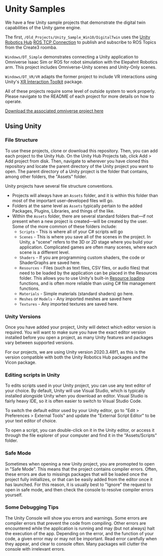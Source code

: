 # Unity Samples

We have a few Unity sample projects that demonstrate the digital twin capabilities of the Unity game engine. 

The first, `/Old_Projects/Unity_Sample_Win10/DigitalTwin` uses the [Unity Robotics Hub](https://github.com/Unity-Technologies/Unity-Robotics-Hub) [ROS TCP Connection](https://github.com/Unity-Technologies/Unity-Robotics-Hub/blob/main/tutorials/ros_unity_integration/README.md) to publish and subscribe to ROS Topics from the Create3 roomba. 

`Windows/DT_Simple` demonstrates connecting a Unity application to Omniverse Isaac Sim or ROS for robot simulation with the Elepahnt Robotics arm. This project includes Omniverse-Unity scenes and Unity-Only scenes.

`Windows/DT_VR/VR` adapts the former project to include VR interactions using Unity's [XR Interaction Toolkit](https://github.com/Unity-Technologies/XR-Interaction-Toolkit-Examples/tree/classic/2.2) package. 

All of these projects require some level of outside system to work properly. Please navigate to the README of each project for more details on how to operate. 

[Download the associated omniverse project here](https://uofi.box.com/s/y0d0gqselzydx7ygsdwfjmjodhmi3zou)

## Using Unity

### File Structure
To use these projects, clone or download this repository. Then, you can add each project to the Unity Hub. On the Unity Hub Projects tab,  click Add > Add project from disk. Then, navigate to wherever you have cloned this repository and locate the parent directory of the Unity project you want to open. The parent directory of a Unity project is the folder that contains, among other folders, the "Assets" folder. 

Unity projects have several file structure conventions. 
* Projects will always have an `Assets` folder, and it is within this folder than most of the important user-developed files will go. 
* Folders at the same level as `Assets` typically pertain to the added Packages, Plugins, Libraries, and things of the like. 
* Within the `Assets` folder, there are several standard folders that—if not present when a new project is created—will be created by the user. Some of the more common of these folders include:
  * `Scripts` - This is where all of your C# scripts will go
  * `Scenes` - This is where you save all of the scenes in the project. In Unity, a "scene" refers to the 3D or 2D stage where you build your application. Complicated games are often many scenes, where each scene is a different level. 
  * `Shaders` - If you are programming custom shaders, the code or ShaderGraphs are saved here. 
  * `Resources` - Files (such as text files, CSV files, or audio files) that need to be loaded by the application can be placed in the Resources folder. This allows you to use Unity's built-in [Resource loading](https://docs.unity3d.com/ScriptReference/Resources.Load.html) functions, and is often more reliable than using C# file management functions. 
  * `Materials` - Simple materials (standard shaders) go here. 
  * `Meshes` or `Models` - Any imported meshes are saved here
  * `Textures` - Any imported textures are saved here. 

### Unity Versions

Once you have added your project, Unity will detect which editor version is required. You will want to make sure you have the exact editor version installed before you open a project, as many Unity features and packages vary between supported versions. 

For our projects, we are using Unity version 2020.3.48f1, as this is the version compatible with both the Unity Robotics Hub packages and the Vicon package. 

### Editing scripts in Unity 

To edits scripts used in your Unity project, you can use any text editor of your choice. By default, Unity will use Visual Studio, which is typically installed alongside Unity when you download an editor. Visual Studio is fairly heavy IDE, so it is often easier to switch to Visual Studio Code. 

To switch the default editor used by your Unity editor, go to "Edit > Preferences > External Tools" and update the "External Script Editor" to be your text editor of choice. 

To open a script, you can double-click on it in the Unity editor, or access it through the file explorer of your computer and find it in the "Assets/Scripts" folder. 

### Safe Mode

Sometimes when opening a new Unity project, you are promopted to open in "Safe Mode". This means that the project contains compiler errors. Often, these errors are due to missings packages that will be loaded once the project fully initiallizes, or that can be easily added from the editor once it has launched. For this reason, it is usually best to "Ignore" the request to open in safe mode, and then check the console to resolve compiler errors yourself. 

### Some Debugging Tips

The Unity Console will show you errors and warnings. Some errors are compiler errors that prevent the code from compiling. Other errors are encountered while the application is running and may (but not always) halt the execution of the app. Depending on the error, and the function of your code, a given error may or may not be important. Read error carefully when they appear, and clear to console often. Many packages will clutter the console with irrelevant errors. 

